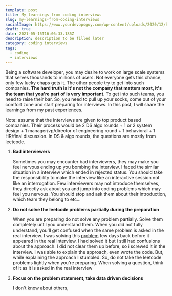 ```yaml
---
template: post
title: My learnings from coding interviews
slug: my-learnings-from-coding-interviews
socialImage: https://www.yourdevopsguy.com/wp-content/uploads/2020/12/hesder-1200x720.jpg
draft: true
date: 2021-05-15T16:06:33.185Z
description: description to be filled later
category: coding interviews
tags:
  - coding
  - interviews
---
```

Being a software developer, you may desire to work on large scale systems that serves thousands to millions of users. Not everyone gets this chance, only few lucky chaps gets it. The other people try to get into such companies. **The hard truth is it's not the company that matters most, it's the team that you're part of is very important**. To get into such teams, you need to raise their bar. So, you need to pull up your socks, come out of your comfort zone and start preparing for interviews. In this post, I will share the learnings from my past experiences. 

Note: assume that the interviews are given to top product based companies. Their process would be 2 DS algo rounds + 1 or 2 system design + 1 manager/vp/director of engineering round + 1 behavioral + 1 HR/final discussion. In DS & algo rounds, the questions are mostly from leetcode.

1. **Bad interviewers**

   Sometimes you may encounter bad interviewers, they may make you feel nervous ending up you bombing the interview. I faced the similar situation in a interview which ended in rejected status. You should take the responsibility to make the interview like an interactive session not like an interrogation. Few interviewers may not introduce themselves, they directly ask about you and jump into coding problems which may feel you nervous. You should stop and ask them about their introduction, which team they belong to etc...
2. **Do not solve the leetcode problems partially during the preparation**

   When you are preparing do not solve any problem partially. Solve them completely until you understand them. When you did not fully understand, you'll get confused when the same problem is asked in the real interview. I was solving this [problem](https://leetcode.com/problems/longest-substring-without-repeating-characters/) few days back before it appeared in the real interview. I had solved it but i still had confusions about the approach. I did not clear them up before, so i screwed it in the interview. I was able to explain the approach, even wrote the code. But, while explaining the approach I stumbled. So, do not take the leetcode problems lightly when you're preparing. When solving a question, think of it as it is asked in the real interview
3. **Focus on the problem statement, take data driven decisions**

   I don't know about others,